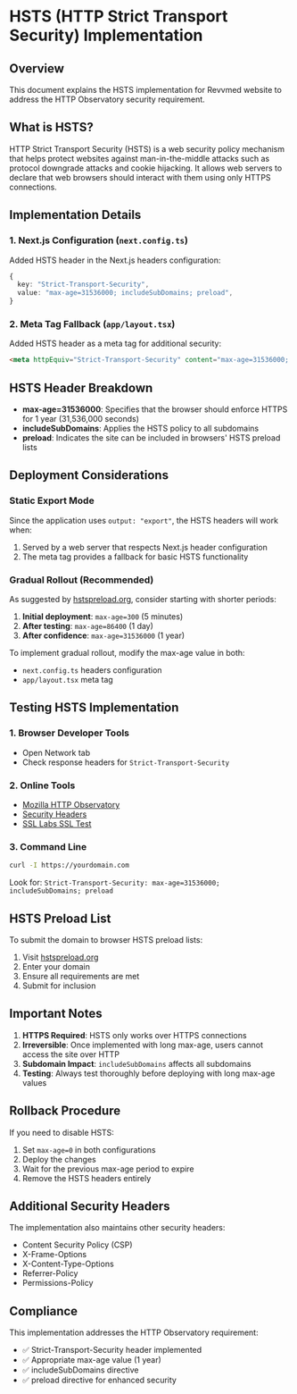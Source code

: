 # HSTS (HTTP Strict Transport Security) Implementation

## Overview
This document explains the HSTS implementation for Revvmed website to address the HTTP Observatory security requirement.

## What is HSTS?
HTTP Strict Transport Security (HSTS) is a web security policy mechanism that helps protect websites against man-in-the-middle attacks such as protocol downgrade attacks and cookie hijacking. It allows web servers to declare that web browsers should interact with them using only HTTPS connections.

## Implementation Details

### 1. Next.js Configuration (`next.config.ts`)
Added HSTS header in the Next.js headers configuration:

```typescript
{
  key: "Strict-Transport-Security",
  value: "max-age=31536000; includeSubDomains; preload",
}
```

### 2. Meta Tag Fallback (`app/layout.tsx`)
Added HSTS header as a meta tag for additional security:

```html
<meta httpEquiv="Strict-Transport-Security" content="max-age=31536000; includeSubDomains; preload" />
```

## HSTS Header Breakdown

- **max-age=31536000**: Specifies that the browser should enforce HTTPS for 1 year (31,536,000 seconds)
- **includeSubDomains**: Applies the HSTS policy to all subdomains
- **preload**: Indicates the site can be included in browsers' HSTS preload lists

## Deployment Considerations

### Static Export Mode
Since the application uses `output: "export"`, the HSTS headers will work when:
1. Served by a web server that respects Next.js header configuration
2. The meta tag provides a fallback for basic HSTS functionality

### Gradual Rollout (Recommended)
As suggested by [hstspreload.org](https://hstspreload.org/), consider starting with shorter periods:

1. **Initial deployment**: `max-age=300` (5 minutes)
2. **After testing**: `max-age=86400` (1 day)
3. **After confidence**: `max-age=31536000` (1 year)

To implement gradual rollout, modify the max-age value in both:
- `next.config.ts` headers configuration
- `app/layout.tsx` meta tag

## Testing HSTS Implementation

### 1. Browser Developer Tools
- Open Network tab
- Check response headers for `Strict-Transport-Security`

### 2. Online Tools
- [Mozilla HTTP Observatory](https://observatory.mozilla.org/)
- [Security Headers](https://securityheaders.com/)
- [SSL Labs SSL Test](https://www.ssllabs.com/ssltest/)

### 3. Command Line
```bash
curl -I https://yourdomain.com
```
Look for: `Strict-Transport-Security: max-age=31536000; includeSubDomains; preload`

## HSTS Preload List

To submit the domain to browser HSTS preload lists:
1. Visit [hstspreload.org](https://hstspreload.org/)
2. Enter your domain
3. Ensure all requirements are met
4. Submit for inclusion

## Important Notes

1. **HTTPS Required**: HSTS only works over HTTPS connections
2. **Irreversible**: Once implemented with long max-age, users cannot access the site over HTTP
3. **Subdomain Impact**: `includeSubDomains` affects all subdomains
4. **Testing**: Always test thoroughly before deploying with long max-age values

## Rollback Procedure

If you need to disable HSTS:
1. Set `max-age=0` in both configurations
2. Deploy the changes
3. Wait for the previous max-age period to expire
4. Remove the HSTS headers entirely

## Additional Security Headers

The implementation also maintains other security headers:
- Content Security Policy (CSP)
- X-Frame-Options
- X-Content-Type-Options
- Referrer-Policy
- Permissions-Policy

## Compliance

This implementation addresses the HTTP Observatory requirement:
- ✅ Strict-Transport-Security header implemented
- ✅ Appropriate max-age value (1 year)
- ✅ includeSubDomains directive
- ✅ preload directive for enhanced security
